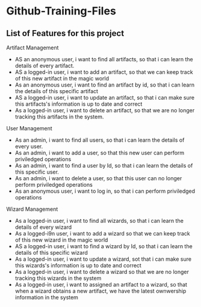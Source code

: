 # Github-Training-Files
## List of Features for this project 
Artifact Management 
 - AS an anonymous user, i want to find all artifacts, so that i can learn the details of every artifact. 
 - AS a logged-in user, i want to add an artifact, so that we can keep track of this new artifact in the magic world 
 - As an anonymous user, i want to find an artifact by id, so that i can learn the details of this specific artifact 
 - AS a logged-in user, i want to update an artifact, so that i can make sure this artifacts's information is up to date and correct 
 - As a logged-in user, i want to delete an artifact, so that we are no longer tracking this artifacts in the system. 

User Management 
 - As an admin, i want to find all users, so that i can learn the details of every user. 
 - As an  admin, i want to add a user, so that this new user can perform priviledged operations 
 - As an admin, i want to find a user by Id, so that i can learn the details of this specific user. 
 - As an admin, i want to delete a user, so that this user can no longer perform priviledged operations 
 - As an anonymous user, i want to log in, so that i can perform priviledged operations 

Wizard Management 
 - As a logged-in user, i want to find all wizards, so that i can learn the details of every wizard 
 - As a logged-i9n user, i want to add a wizard so that we can keep track of this new wizard in the magic world 
 - AS a logged-in user, i want to find a wizard by Id, so that i can learn the details of this specific wizard 
 - As a logged-in user, i want to update a wizard, sot that i can make sure this wizards's information is up to date and correct 
 - As a logged-in user, i want to delete a wizard so that we are no longer tracking this wizards in the system 
 - As a logged-in user, i want to assigned an artifact to a wizard, so that when a wizard obtains a new artifact, we have the latest ownwership information in the system 
